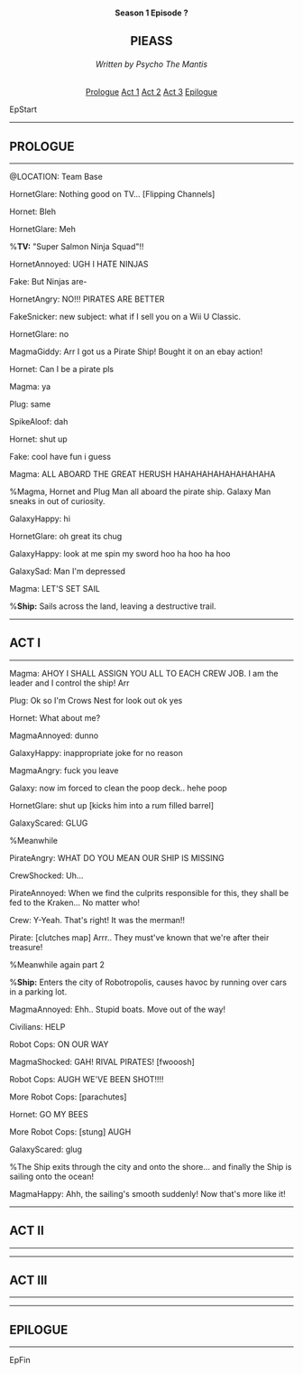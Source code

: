 <center>
<h4>Season 1 Episode ?</h4>
<h2>PIEASS</h2>
<h6>Written by Psycho The Mantis</h6>
</center>

<center>
<a href="#prologue" class="EpButtons">Prologue</a>
<a href="#act-1" class="EpButtons">Act 1</a>
<a href="#act-2" class="EpButtons">Act 2</a>
<a href="#act-3" class="EpButtons">Act 3</a>
<a href="#epilogue" class="EpButtons">Epilogue</a>
</center>



EpStart

- - -
## <a id="prologue"></a> PROLOGUE
- - -

@LOCATION: Team Base

HornetGlare: Nothing good on TV... [Flipping Channels]

Hornet: Bleh

HornetGlare: Meh

%**TV:** "Super Salmon Ninja Squad"!!

HornetAnnoyed: UGH I HATE NINJAS

Fake: But Ninjas are-

HornetAngry: NO!!! PIRATES ARE BETTER

FakeSnicker: new subject: what if I sell you on a Wii U Classic.

HornetGlare: no

MagmaGiddy: Arr I got us a Pirate Ship! Bought it on an ebay action!

Hornet: Can I be a pirate pls

Magma: ya

Plug: same

SpikeAloof: dah

Hornet: shut up

Fake: cool have fun i guess

Magma: ALL ABOARD THE GREAT HERUSH HAHAHAHAHAHAHAHAHA

%Magma, Hornet and Plug Man all aboard the pirate ship. Galaxy Man sneaks in out of curiosity.

GalaxyHappy: hi

HornetGlare: oh great its chug

GalaxyHappy: look at me spin my sword hoo ha hoo ha hoo

GalaxySad: Man I'm depressed

Magma: LET'S SET SAIL

%**Ship:** Sails across the land, leaving a destructive trail.


- - -
## <a id="act-1"></a> ACT I 
- - -


Magma: AHOY I SHALL ASSIGN YOU ALL TO EACH CREW JOB. I am the leader and I control the ship! Arr

Plug: Ok so I'm Crows Nest for look out ok yes

Hornet: What about me?

MagmaAnnoyed: dunno

GalaxyHappy: inappropriate joke for no reason

MagmaAngry: fuck you leave

Galaxy: now im forced to clean the poop deck.. hehe poop

HornetGlare: shut up [kicks him into a rum filled barrel]

GalaxyScared: GLUG

%Meanwhile

PirateAngry: WHAT DO YOU MEAN OUR SHIP IS MISSING

CrewShocked: Uh...

PirateAnnoyed: When we find the culprits responsible for this, they shall be fed to the Kraken... No matter who!

Crew: Y-Yeah. That's right! It was the merman!!

Pirate: [clutches map] Arrr.. They must've known that we're after their treasure!

%Meanwhile again part 2

%**Ship:** Enters the city of Robotropolis, causes havoc by running over cars in a parking lot.

MagmaAnnoyed: Ehh.. Stupid boats. Move out of the way!

Civilians: HELP

Robot Cops: ON OUR WAY

MagmaShocked: GAH! RIVAL PIRATES! [fwooosh]

Robot Cops: AUGH WE'VE BEEN SHOT!!!!

More Robot Cops: [parachutes]

Hornet: GO MY BEES

More Robot Cops: [stung] AUGH

GalaxyScared: glug

%The Ship exits through the city and onto the shore... and finally the Ship is sailing onto the ocean!

MagmaHappy: Ahh, the sailing's smooth suddenly! Now that's more like it!


- - -
## <a id="act-2"></a> ACT II
- - -


- - -
## <a id="act-3"></a> ACT III
- - -


- - -
## <a id="epilogue"></a> EPILOGUE
- - -

EpFin

<script src="assets/js/EpFormatter.js"></script>